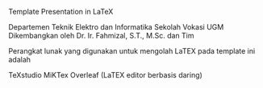 Template Presentation in LaTeX

Departemen Teknik Elektro dan Informatika Sekolah Vokasi UGM Dikembangkan oleh Dr. Ir. Fahmizal, S.T., M.Sc. dan Tim

Perangkat lunak yang digunakan untuk mengolah LaTEX pada template ini adalah

TeXstudio
MiKTex
Overleaf (LaTEX editor berbasis daring)
